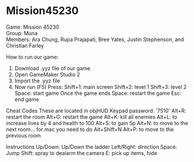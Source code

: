 # Mission45230
Game: Mission 45230
<br>Group: Muna
<br>Members: Ara Chung, Rupa Prajapati, Bree Yates, 
Justin Stephenson, and Christian Farley

How to run our game:
1. Download .yyz file of our game.
2. Open GameMaker Studio 2
3. Import the .yyz file
5. Now run (F5)
Press:
  Shift+1: main screen
  Shift+2: level 1
  Shift+3: level 2
  Space: start game
Once the game ends
  Space: restart the game
  Esc: end game

Cheat Codes These are located in objHUD
  Keypad password: '7510'
  Alt+R: restart the room
  Alt+G: restart the game
  Alt+K: kill all enemies
  Alt+L: to increase lives by 4 and health to 100
  Alt+S: to gain 5p
  Alt+N: to move to the next room... for mac you need to do Alt+Shift+N
  Alt+P: to move to the previous room

Instructions
 Up/Down: Up/Down the ladder
 Left/Right: direction
 Space: Jump
 Shift: spray to dealarm the camera
 E: pick up items, hide
 


